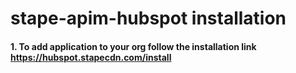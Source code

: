# stape-apim-hubspot installation

#### 1. To add application to your org follow the installation link <a>https://hubspot.stapecdn.com/install</a>
